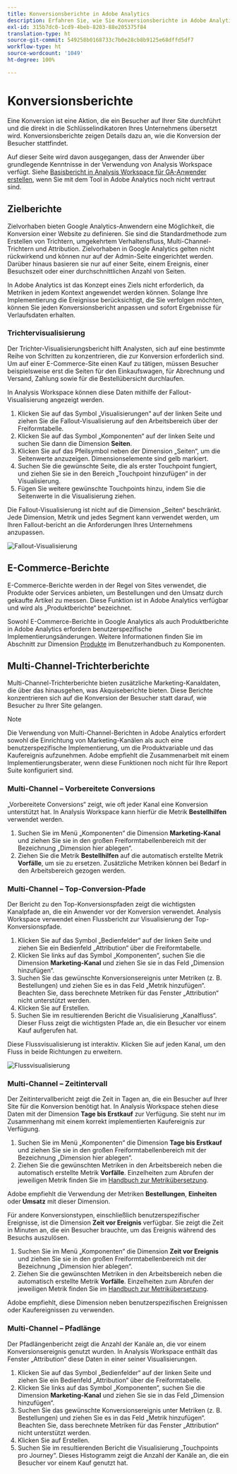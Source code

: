 ```yaml
---
title: Konversionsberichte in Adobe Analytics
description: Erfahren Sie, wie Sie Konversionsberichte in Adobe Analytics verwenden.
exl-id: 315b7dc0-1cd9-4beb-8203-88e205375f84
translation-type: ht
source-git-commit: 549258b0168733c7b0e28cb8b9125e68dffd5df7
workflow-type: ht
source-wordcount: '1049'
ht-degree: 100%

---
```


# Konversionsberichte

Eine Konversion ist eine Aktion, die ein Besucher auf Ihrer Site durchführt und die direkt in die Schlüsselindikatoren Ihres Unternehmens übersetzt wird. Konversionsberichte zeigen Details dazu an, wie die Konversion der Besucher stattfindet.

Auf dieser Seite wird davon ausgegangen, dass der Anwender über grundlegende Kenntnisse in der Verwendung von Analysis Workspace verfügt. Siehe [Basisbericht in Analysis Workspace für GA-Anwender erstellen](create-report.md), wenn Sie mit dem Tool in Adobe Analytics noch nicht vertraut sind.

## Zielberichte

Zielvorhaben bieten Google Analytics-Anwendern eine Möglichkeit, die Konversion einer Website zu definieren. Sie sind die Standardmethode zum Erstellen von Trichtern, umgekehrtem Verhaltensfluss, Multi-Channel-Trichtern und Attribution. Zielvorhaben in Google Analytics gelten nicht rückwirkend und können nur auf der Admin-Seite eingerichtet werden. Darüber hinaus basieren sie nur auf einer Seite, einem Ereignis, einer Besuchszeit oder einer durchschnittlichen Anzahl von Seiten.

In Adobe Analytics ist das Konzept eines Ziels nicht erforderlich, da Metriken in jedem Kontext angewendet werden können. Solange Ihre Implementierung die Ereignisse berücksichtigt, die Sie verfolgen möchten, können Sie jeden Konversionsbericht anpassen und sofort Ergebnisse für Verlaufsdaten erhalten.

### Trichtervisualisierung

Der Trichter-Visualisierungsbericht hilft Analysten, sich auf eine bestimmte Reihe von Schritten zu konzentrieren, die zur Konversion erforderlich sind. Um auf einer E-Commerce-Site einen Kauf zu tätigen, müssen Besucher beispielsweise erst die Seiten für den Einkaufswagen, für Abrechnung und Versand, Zahlung sowie für die Bestellübersicht durchlaufen.

In Analysis Workspace können diese Daten mithilfe der Fallout-Visualisierung angezeigt werden.

1. Klicken Sie auf das Symbol „Visualisierungen“ auf der linken Seite und ziehen Sie die Fallout-Visualisierung auf den Arbeitsbereich über der Freiformtabelle.
2. Klicken Sie auf das Symbol „Komponenten“ auf der linken Seite und suchen Sie dann die Dimension **Seiten**.
3. Klicken Sie auf das Pfeilsymbol neben der Dimension „Seiten“, um die Seitenwerte anzuzeigen. Dimensionselemente sind gelb markiert.
4. Suchen Sie die gewünschte Seite, die als erster Touchpoint fungiert, und ziehen Sie sie in den Bereich „Touchpoint hinzufügen“ in der Visualisierung.
5. Fügen Sie weitere gewünschte Touchpoints hinzu, indem Sie die Seitenwerte in die Visualisierung ziehen.

Die Fallout-Visualisierung ist nicht auf die Dimension „Seiten“ beschränkt. Jede Dimension, Metrik und jedes Segment kann verwendet werden, um Ihren Fallout-bericht an die Anforderungen Ihres Unternehmens anzupassen.

![Fallout-Visualisierung](/help/technotes/ga-to-aa/assets/fallout.png)

## E-Commerce-Berichte

E-Commerce-Berichte werden in der Regel von Sites verwendet, die Produkte oder Services anbieten, um Bestellungen und den Umsatz durch gekaufte Artikel zu messen. Diese Funktion ist in Adobe Analytics verfügbar und wird als „Produktberichte“ bezeichnet.

Sowohl E-Commerce-Berichte in Google Analytics als auch Produktberichte in Adobe Analytics erfordern benutzerspezifische Implementierungsänderungen. Weitere Informationen finden Sie im Abschnitt zur Dimension [Produkte](/help/components/dimensions/product.md) im Benutzerhandbuch zu Komponenten.

## Multi-Channel-Trichterberichte

Multi-Channel-Trichterberichte bieten zusätzliche Marketing-Kanaldaten, die über das hinausgehen, was Akquiseberichte bieten. Diese Berichte konzentrieren sich auf die Konversion der Besucher statt darauf, wie Besucher zu Ihrer Site gelangen.

>[!NOTE]
>
> Die Verwendung von Multi-Channel-Berichten in Adobe Analytics erfordert sowohl die Einrichtung von Marketing-Kanälen als auch eine benutzerspezifische Implementierung, um die Produktvariable und das Kaufereignis aufzunehmen. Adobe empfiehlt die Zusammenarbeit mit einem Implementierungsberater, wenn diese Funktionen noch nicht für Ihre Report Suite konfiguriert sind.

### Multi-Channel – Vorbereitete Conversions

„Vorbereitete Conversions“ zeigt, wie oft jeder Kanal eine Konversion unterstützt hat. In Analysis Workspace kann hierfür die Metrik **Bestellhilfen** verwendet werden.

1. Suchen Sie im Menü „Komponenten“ die Dimension **Marketing-Kanal** und ziehen Sie sie in den großen Freiformtabellenbereich mit der Bezeichnung „Dimension hier ablegen“.
2. Ziehen Sie die Metrik **Bestellhilfen** auf die automatisch erstellte Metrik **Vorfälle**, um sie zu ersetzen. Zusätzliche Metriken können bei Bedarf in den Arbeitsbereich gezogen werden.

### Multi-Channel – Top-Conversion-Pfade

Der Bericht zu den Top-Konversionspfaden zeigt die wichtigsten Kanalpfade an, die ein Anwender vor der Konversion verwendet. Analysis Workspace verwendet einen Flussbericht zur Visualisierung der Top-Konversionspfade.

1. Klicken Sie auf das Symbol „Bedienfelder“ auf der linken Seite und ziehen Sie ein Bedienfeld „Attribution“ über die Freiformtabelle.
2. Klicken Sie links auf das Symbol „Komponenten“, suchen Sie die Dimension **Marketing-Kanal** und ziehen Sie sie in das Feld „Dimension hinzufügen“.
3. Suchen Sie das gewünschte Konversionsereignis unter Metriken (z. B. Bestellungen) und ziehen Sie es in das Feld „Metrik hinzufügen“. Beachten Sie, dass berechnete Metriken für das Fenster „Attribution“ nicht unterstützt werden.
4. Klicken Sie auf Erstellen.
5. Suchen Sie im resultierenden Bericht die Visualisierung „Kanalfluss“. Dieser Fluss zeigt die wichtigsten Pfade an, die ein Besucher vor einem Kauf aufgerufen hat.

Diese Flussvisualisierung ist interaktiv. Klicken Sie auf jeden Kanal, um den Fluss in beide Richtungen zu erweitern.

![Flussvisualisierung](/help/technotes/ga-to-aa/assets/flow.png)

### Multi-Channel – Zeitintervall

Der Zeitintervallbericht zeigt die Zeit in Tagen an, die ein Besucher auf Ihrer Site für die Konversion benötigt hat. In Analysis Workspace stehen diese Daten mit der Dimension **Tage bis Erstkauf** zur Verfügung. Sie steht nur im Zusammenhang mit einem korrekt implementierten Kaufereignis zur Verfügung.

1. Suchen Sie im Menü „Komponenten“ die Dimension **Tage bis Erstkauf** und ziehen Sie sie in den großen Freiformtabellenbereich mit der Bezeichnung „Dimension hier ablegen“.
2. Ziehen Sie die gewünschten Metriken in den Arbeitsbereich neben die automatisch erstellte Metrik **Vorfälle**. Einzelheiten zum Abrufen der jeweiligen Metrik finden Sie im [Handbuch zur Metrikübersetzung](common-metrics.md).

Adobe empfiehlt die Verwendung der Metriken **Bestellungen**, **Einheiten** oder **Umsatz** mit dieser Dimension.

Für andere Konversionstypen, einschließlich benutzerspezifischer Ereignisse, ist die Dimension **Zeit vor Ereignis** verfügbar. Sie zeigt die Zeit in Minuten an, die ein Besucher brauchte, um das Ereignis während des Besuchs auszulösen.

1. Suchen Sie im Menü „Komponenten“ die Dimension **Zeit vor Ereignis** und ziehen Sie sie in den großen Freiformtabellenbereich mit der Bezeichnung „Dimension hier ablegen“.
2. Ziehen Sie die gewünschten Metriken in den Arbeitsbereich neben die automatisch erstellte Metrik **Vorfälle**. Einzelheiten zum Abrufen der jeweiligen Metrik finden Sie im [Handbuch zur Metrikübersetzung](common-metrics.md).

Adobe empfiehlt, diese Dimension neben benutzerspezifischen Ereignissen oder Kaufereignissen zu verwenden.

### Multi-Channel – Pfadlänge

Der Pfadlängenbericht zeigt die Anzahl der Kanäle an, die vor einem Konversionsereignis genutzt wurden. In Analysis Workspace enthält das Fenster „Attribution“ diese Daten in einer seiner Visualisierungen.

1. Klicken Sie auf das Symbol „Bedienfelder“ auf der linken Seite und ziehen Sie ein Bedienfeld „Attribution“ über die Freiformtabelle.
2. Klicken Sie links auf das Symbol „Komponenten“, suchen Sie die Dimension **Marketing-Kanal** und ziehen Sie sie in das Feld „Dimension hinzufügen“.
3. Suchen Sie das gewünschte Konversionsereignis unter Metriken (z. B. Bestellungen) und ziehen Sie es in das Feld „Metrik hinzufügen“. Beachten Sie, dass berechnete Metriken für das Fenster „Attribution“ nicht unterstützt werden.
4. Klicken Sie auf Erstellen.
5. Suchen Sie im resultierenden Bericht die Visualisierung „Touchpoints pro Journey“. Dieses Histogramm zeigt die Anzahl der Kanäle an, die ein Besucher vor einem Kauf genutzt hat.
